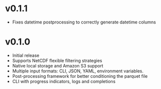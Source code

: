 # v0.1.1

- Fixes datetime postprocessing to correctly generate datetime columns

# v0.1.0

- Initial release
- Supports NetCDF flexible filtering strategies
- Native local storage and Amazon S3 support
- Multiple input formats: CLI, JSON, YAML, environment variables.
- Post-processing framework for better conditioning the parquet file
- CLI with progress indicators, logs and completions
